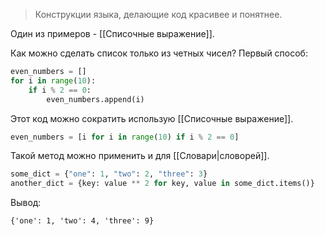 >Конструкции языка, делающие код красивее и понятнее. 
 
 Один из примеров - [[Списочные выражение]].

Как можно сделать список только из четных чисел? 
Первый способ:
```python 
even_numbers = []
for i in range(10):
    if i % 2 == 0:
        even_numbers.append(i)
```
Этот код можно сократить использую [[Списочные выражение]]. 
```python
even_numbers = [i for i in range(10) if i % 2 == 0]
```

Такой метод можно применить и для [[Словари|словорей]]. 
```python 
some_dict = {"one": 1, "two": 2, "three": 3}
another_dict = {key: value ** 2 for key, value in some_dict.items()}
```
Вывод:
```
{'one': 1, 'two': 4, 'three': 9}
 ```
